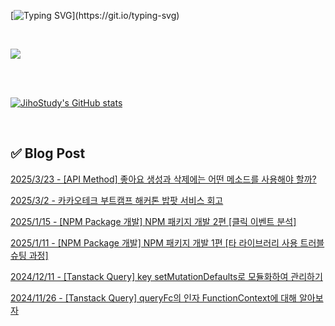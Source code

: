 
  
<!-- ![header](https://capsule-render.vercel.app/api?type=Soft&color=0:c17019,20:cb8614,40:d39d10,60:d7b413,80:d8cc1f&height=200&section=header&fontSize=50&fontColor=ffffff&fontAlignY=40) -->

[![Typing SVG](https://readme-typing-svg.demolab.com?font=Fira+Code&weight=500&size=25&pause=1000&color=ffffff&center=true&vCenter=true&repeat=true&random=false&width=435&lines=Hello+I'm+Jiho.)](https://git.io/typing-svg)

<!--
## 저는
✏️ <span style="color:#FFA07A">SKKU에서 <strong>수학, 소프트웨어학</strong>을 공부했어요</span><br/> 

👂 <span style="color:#FFA07A">팀원을 <strong>존중하며 경청</strong>하는 자세로 임해요</span><br/>

😍 <span style="color:#FFA07A">다양한 <strong>프로젝트</strong>로 기술과 친해지는 것을 선호해요</span><br/> 

🤔 <span style="color:#FFA07A"><strong>미래지향적 코드</strong>를 작성하려고 노력해요</span><br/> 

💪 <span style="color:#FFA07A">번아웃이 짧고 <strong>꾸준한것이</strong> 장점입니다</span><br/>
-->
 
</br>

<img src="https://github-readme-stats.vercel.app/api/top-langs/?username=jihostudy&layout=compact"><br><br>

</br>

[![JihoStudy's GitHub stats](https://github-readme-stats.vercel.app/api?username=jihostudy)](https://github.com/anuraghazra/github-readme-stats)

<br/>


## ✅ Blog Post
[2025/3/23 - [API Method] 좋아요 생성과 삭제에는 어떤 메소드를 사용해야 할까?](https://jihoplayground.tistory.com/entry/API-Method-%EC%A2%8B%EC%95%84%EC%9A%94-%EC%83%9D%EC%84%B1%EA%B3%BC-%EC%82%AD%EC%A0%9C%EC%97%90%EB%8A%94-%EC%96%B4%EB%96%A4-%EB%A9%94%EC%86%8C%EB%93%9C%EB%A5%BC-%EC%82%AC%EC%9A%A9%ED%95%B4%EC%95%BC-%ED%95%A0%EA%B9%8C) <br/>

[2025/3/2 - 카카오테크 부트캠프 해커톤 밥팟 서비스 회고](https://jihoplayground.tistory.com/entry/%EC%B9%B4%EC%B9%B4%EC%98%A4%ED%85%8C%ED%81%AC-%EB%B6%80%ED%8A%B8%EC%BA%A0%ED%94%84-%ED%95%B4%EC%BB%A4%ED%86%A4-%EB%B0%A5%ED%8C%9F-%EC%84%9C%EB%B9%84%EC%8A%A4-%ED%9A%8C%EA%B3%A0) <br/>

[2025/1/15 - [NPM Package 개발] NPM 패키지 개발 2편 [클릭 이벤트 분석]](https://jihoplayground.tistory.com/entry/NPM-%ED%8C%A8%ED%82%A4%EC%A7%80-%EA%B0%9C%EB%B0%9C-2%ED%8E%B8-%ED%81%B4%EB%A6%AD-%EC%9D%B4%EB%B2%A4%ED%8A%B8-%EB%B6%84%EC%84%9D) <br/>

[2025/1/11 - [NPM Package 개발] NPM 패키지 개발 1편 [타 라이브러리 사용 트러블 슈팅 과정]](https://jihoplayground.tistory.com/entry/NPM-%ED%8C%A8%ED%82%A4%EC%A7%80-%EA%B0%9C%EB%B0%9C-1%ED%8E%B8-%ED%83%80-%EB%9D%BC%EC%9D%B4%EB%B8%8C%EB%9F%AC%EB%A6%AC-%EC%82%AC%EC%9A%A9-%ED%8A%B8%EB%9F%AC%EB%B8%94-%EC%8A%88%ED%8C%85-%EA%B3%BC%EC%A0%95) <br/>

[2024/12/11 - [Tanstack Query] key setMutationDefaults로 모듈화하여 관리하기](https://jihoplayground.tistory.com/entry/Tanstack-Query-key%EB%A5%BC-setMutationDefaults%EB%A1%9C-%EB%AA%A8%EB%93%88%ED%99%94%ED%95%98%EC%97%AC-%EA%B4%80%EB%A6%AC%ED%95%98%EA%B8%B0) <br/>

[2024/11/26 - [Tanstack Query] queryFc의 인자 FunctionContext에 대해 알아보자](https://jihoplayground.tistory.com/entry/Tanstack-Query-queryFc%EC%9D%98-%EC%9D%B8%EC%9E%90-FunctionContext%EC%97%90-%EB%8C%80%ED%95%B4-%EC%95%8C%EC%95%84%EB%B3%B4%EC%9E%90) <br/>


<!-- 

## 💧 과거 프로젝트 💧

| 프로젝트명 | 설명 | 링크 | 기간 |
|------------|------|------|------|
| TRABOOK | 공공데이터 활용 공모전 | [GitHub 링크](https://github.com/Tra-Book/Frontend) | 24. 7 ~ 24.10. |
| SKKU 외주 | 무용학과 콩쿨 접수 페이지 | <span style="color:#f54842">Private</span> | 24. 3 ~ 24. 6 |
| CaStard | 카페 공부만을 위한 최적화 앱 | [GitHub 링크](https://github.com/SKKUCapstone/Ca_stard_app) | 24. 3 ~ 24. 6 |
| 이방인 | 여행계획 세우기 사이트 | [GitHub 링크](https://github.com/jihostudy/mytrip) | 24. 1 ~ 24. 2 |
| Comit Gallery | 동아리 이벤트성 페이지 | [GitHub 링크](https://github.com/skku-comit/gallery-web) | 23. 8 ~ 23. 9 |
| CATCH | 차없는 거리 행사, 디자인학회 전시 프로젝트 | [GitHub 링크](https://github.com/skku-comit/catch) | 23. 7 ~ 23. 8 |

